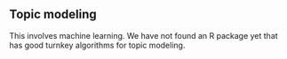 ---
---

## Topic modeling

This involves machine learning. We have not found an R package yet that has good turnkey algorithms for topic modeling.
